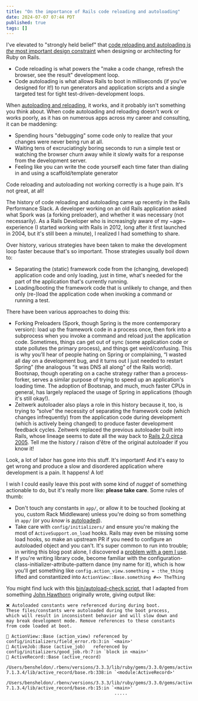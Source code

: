 ```yaml
---
title: "On the importance of Rails code reloading and autoloading"
date: 2024-07-07 07:44 PDT
published: true
tags: []
---
```


I've elevated to "strongly held belief" that [code reloading and autoloading is _the_ most important design constraint](https://island94.org/2024/04/a-ruby-meetup-and-3-podcasts) when designing or architecting for Ruby on Rails. 

- Code reloading is what powers the "make a code change, refresh the browser, see the result" development loop.
- Code autoloading is what allows Rails to boot in milliseconds (if you've designed for it!) to run generators and application scripts and a single targeted test for tight test-driven-development loops.

When [autoloading and reloading](https://guides.rubyonrails.org/autoloading_and_reloading_constants.html), it works, and it probably isn't something you think about. When code autoloading and reloading doesn't work or works poorly, as it has on numerous apps across my career and consulting, it can be maddening:

- Spending hours "debugging" some code only to realize that your changes were never being run at all.
- Waiting tens of excruciatingly boring seconds to run a simple test or watching the browser churn away while it slowly waits for a response from the development server.
- Feeling like you can write the code yourself each time fater than dialing in and using a scaffold/template generator

Code reloading and autoloading not working correctly is a huge pain. It's not great, at all!

The history of code reloading and autoloading came up recently in the Rails Performance Slack. A  developer working on an old Rails application asked what Spork was (a forking preloader), and whether it was necessary (not necessarily). As a Rails Developer who is increasingly aware of my ~age~ experience (I started working with Rails in 2012, long after it first launched in 2004, but it's still been a minute), I realized I had something to share.

Over history, various strategies have been taken to make the development loop faster because that's so important. Those strategies usually boil down to:

- Separating the (static) framework code from the (changing, developed) application code and only loading, just in time, what's needed for the part of the application that's currently running.
- Loading/booting the framework code that is unlikely to change, and then only (re-)load the application code when invoking a command or running a test.

There have been various approaches to doing this:

- Forking Preloaders (Spork, though Spring is the more contemporary version): load up the framework code in a process once, then fork into a subprocess when you invoke a command and reload just the application code. Sometimes, things can get out of sync (some application code or state pollutes the primary process), and things get weird/confusing. This is why you’ll hear of people hating on Spring or complaining, “I wasted all day on a development bug, and it turns out I just needed to restart Spring” (the analogous “it was DNS all along” of the Rails world).
Bootsnap, though operating on a cache strategy rather than a process-forker, serves a similar purpose of trying to speed up an application's loading time. The adoption of Bootsnap, and much, much faster CPUs in general, has largely replaced the usage of Spring in applications (though it's still okay!).
- Zeitwerk autoloader also plays a role in this history because it, too, is trying to “solve” the necessity of separating the framework code (which changes infrequently) from the application code during development (which is actively being changed) to produce faster development feedback cycles. Zeitwerk replaced the previous autoloader built into Rails, whose lineage seems to date all the way back to [Rails 2.0 circa 2005](https://github.com/bensheldon/rails/commit/ee014ef95ae9746b4228f3bc7c85ac0df28ba1df). Tell me the history / raison d'être of the original autoloader if you know it!

Look, a lot of labor has gone into this stuff. It's important! And it's easy to get wrong and produce a slow and disordered application where development is a pain. It happens! A lot!

I wish I could easily leave this post with some kind of _nugget_ of something actionable to do, but it's really more like: **please take care**. Some rules of thumb:

- Don't touch any constants in `app/`, or allow it to be touched (looking at you, custom Rack Middleware) unless you're doing so from something in `app/` (or you _know_ is [autoloaded](https://island94.org/2023/05/whatever-you-do-don-t-autoload-rails-lib)).
- Take care with `config/initializers/` and ensure you're making the most of `ActiveSupport.on_load` hooks. Rails may even be missing some load hooks, so make an upstream PR if you need to configure an autoloaded object and you can't. It's super common to run into trouble; in writing this blog post alone, I discovered a [problem with a gem I use](https://github.com/textacular/textacular/pull/159).
- If you're writing library code, become familiar with the configuration-class-initializer-attribute-pattern dance (my name for it), which is how you'll get something like `config.action_view.something = :the_thing` lifted and constantized into `ActionView::Base.something #=> TheThing` 

You might find luck with this [bin/autoload-check script](https://gist.github.com/bensheldon/ba6532c4216c11dd9ba03487c5a06ee4), that I adapted from something [John Hawthorn](https://www.johnhawthorn.com/) originally wrote, giving output like:

```text
❌ Autoloaded constants were referenced during during boot.
These files/constants were autoloaded during the boot process,
which will result in inconsistent behavior and will slow down and
may break development mode. Remove references to these constants
from code loaded at boot.

🚨 ActionView::Base (action_view) referenced by config/initializers/field_error.rb:3:in `<main>'
🚨 ActiveJob::Base (active_job)   referenced by config/initializers/good_job.rb:7:in `block in <main>'
🚨 ActiveRecord::Base (active_record)
                                         /Users/bensheldon/.rbenv/versions/3.3.3/lib/ruby/gems/3.3.0/gems/activerecord-7.1.3.4/lib/active_record/base.rb:338:in `<module:ActiveRecord>'
                                         /Users/bensheldon/.rbenv/versions/3.3.3/lib/ruby/gems/3.3.0/gems/activerecord-7.1.3.4/lib/active_record/base.rb:15:in `<main>'
                                         .....
```
